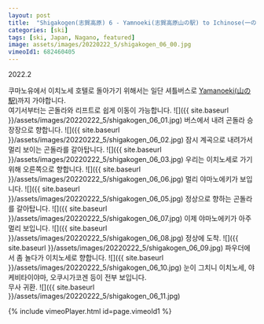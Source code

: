 ```yaml
---
layout: post
title:  "Shigakogen(志賀高原) 6 - Yamnoeki(志賀高原山の駅) to Ichinose(一の瀬)"
categories: [ski]
tags: [ski, Japan, Nagano, featured]
image: assets/images/20220222_5/shigakogen_06_00.jpg
vimeoId1: 682460405
---
```

2022.2

쿠마노유에서 이치노세 호텔로 돌아가기 위해서는 일단 셔틀버스로 [Yamanoeki(山の駅)][yamanoeki1]까지 가야합니다.<br>
여기서부터는 곤돌라와 리프트로 쉽게 이동이 가능합니다.
![]({{ site.baseurl }}/assets/images/20220222_5/shigakogen_06_01.jpg)
버스에서 내려 곤돌라 승장장으로 향합니다.
![]({{ site.baseurl }}/assets/images/20220222_5/shigakogen_06_02.jpg)
잠시 계곡으로 내려가서 멀리 보이는 곤돌라를 갈아탑니다.
![]({{ site.baseurl }}/assets/images/20220222_5/shigakogen_06_03.jpg)
우리는 이치노세로 가기위해 오른쪽으로 향합니다.
![]({{ site.baseurl }}/assets/images/20220222_5/shigakogen_06_06.jpg)
멀리 야마노에키가 보입니다.
![]({{ site.baseurl }}/assets/images/20220222_5/shigakogen_06_05.jpg)
정상으로 향하는 곤돌라를 갈아탑니다.
![]({{ site.baseurl }}/assets/images/20220222_5/shigakogen_06_07.jpg)
이제 야마노에키가 아주 멀리 보입니다.
![]({{ site.baseurl }}/assets/images/20220222_5/shigakogen_06_08.jpg)
정상에 도착.
![]({{ site.baseurl }}/assets/images/20220222_5/shigakogen_06_09.jpg)
파우더에서 좀 놀다가 이치노세로 향합니다.
![]({{ site.baseurl }}/assets/images/20220222_5/shigakogen_06_10.jpg)
눈이 그치니 이치노세, 야케비타이야마, 오쿠시가코겐 등이 전부 보입니다.<br>
무사 귀환.
![]({{ site.baseurl }}/assets/images/20220222_5/shigakogen_06_11.jpg)

{% include vimeoPlayer.html id=page.vimeoId1 %}

[yamanoeki1]: https://shigakogen.co.jp/facilities/yamanoeki_winter
